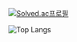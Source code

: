 
<!--
**DoHyeonCP/DohyeonCP** is a ✨ _special_ ✨ repository because its `README.md` (this file) appears on your GitHub profile.

Here are some ideas to get you started:

- 🔭 I’m currently working on ...
- 🌱 I’m currently learning ...
- 👯 I’m looking to collaborate on ...
- 🤔 I’m looking for help with ...
- 💬 Ask me about ...
- 📫 How to reach me: ...
- 😄 Pronouns: ...
- ⚡ Fun fact: ...
-->

<!--
![Anurag's GitHub stats](https://github-readme-stats.vercel.app/api?username=DohyeonCP&show_icons=true&theme=radical)
-->

[![Solved.ac프로필](http://mazassumnida.wtf/api/v2/generate_badge?boj=ehgusdev8621)](https://solved.ac/ehgusdev8621)

![Top Langs](https://github-readme-stats.vercel.app/api/top-langs/?username=DoHyeonCP&layout=compact)

